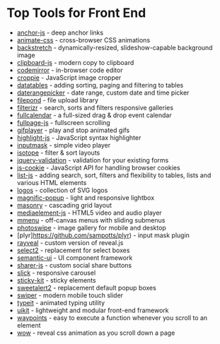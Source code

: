 # Top Tools for Front End

- [anchor-js](https://github.com/bryanbraun/anchorjs) - deep anchor links
- [animate-css](https://github.com/daneden/animate.css) - cross-browser CSS animations
- [backstretch](https://github.com/jquery-backstretch/jquery-backstretch) - dynamically-resized, slideshow-capable background image
- [clipboard-js](https://github.com/zenorocha/clipboard.js) - modern copy to clipboard
- [codemirror](https://github.com/codemirror/codemirror) - in-browser code editor
- [croppie](https://github.com/foliotek/croppie) - JavaScript image cropper
- [datatables](https://github.com/datatables/datatables) - adding sorting, paging and filtering to tables
- [daterangepicker](https://github.com/dangrossman/daterangepicker) - date range, custom date and time picker
- [filepond](https://github.com/pqina/filepond) - file upload library
- [filterizr](https://github.com/giotiskl/filterizr) - search, sorts and filters responsive galleries
- [fullcalendar](https://github.com/fullcalendar/fullcalendar) - a full-sized drag & drop event calendar
- [fullpage-js](https://github.com/alvarotrigo/fullpage.js) - fullscreen scrolling
- [gifplayer](https://github.com/rubentd/gifplayer) - play and stop animated gifs
- [highlight-js](https://github.com/highlightjs/highlight.js) - JavaScript syntax highlighter
- [inputmask](https://github.com/robinherbots/inputmask) - simple video player
- [isotope](https://github.com/metafizzy/isotope) - filter & sort layouts
- [jquery-validation](https://github.com/jquery-validation/jquery-validation) - validation for your existing forms
- [js-cookie](https://github.com/js-cookie/js-cookie) - JavaScript API for handling browser cookies
- [list-js](https://github.com/javve/list.js) -  adding search, sort, filters and flexibility to tables, lists and various HTML elements
- [logos](https://github.com/gilbarbara/logos) - collection of SVG logos
- [magnific-popup](https://github.com/dimsemenov/magnific-popup) - light and responsive lightbox
- [masonry](https://github.com/desandro/masonry) - cascading grid layout
- [mediaelement-js](https://github.com/mediaelement/mediaelement) - HTML5 video and audio player
- [mmenu](https://github.com/frdh/jquery.mmenu) - off-canvas menus with sliding submenus
- [photoswipe](https://github.com/dimsemenov/photoswipe) - image gallery for mobile and desktop
- [plyr]https://github.com/sampotts/plyr) - input mask plugin
- [rayveal](https://github.com/planetoftheweb/rayveal) - custom version of reveal.js
- [select2](https://github.com/select2/select2) - replacement for select boxes
- [semantic-ui](https://github.com/semantic-org/semantic-ui) - UI component framework
- [sharer-js](https://github.com/ellisonleao/sharer.js) - custom social share buttons
- [slick](https://github.com/kenwheeler/slick) - responsive carousel
- [sticky-kit](https://github.com/leafo/sticky-kit) - sticky elements
- [sweetalert2](https://github.com/sweetalert2/sweetalert2) - replacement default popup boxes
- [swiper](https://github.com/nolimits4web/swiper) - modern mobile touch slider
- [typeit](https://github.com/alexmacarthur/typeit) - animated typing utility
- [uikit](https://github.com/uikit/uikit) - lightweight and modular front-end framework
- [waypoints](https://github.com/imakewebthings/waypoints) - easy to execute a function whenever you scroll to an element
- [wow](https://github.com/matthieua/wow) - reveal css animation as you scroll down a page